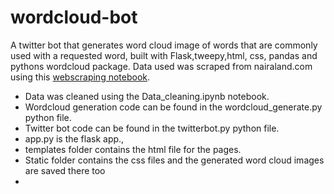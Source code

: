 # wordcloud-bot
A twitter bot that generates word cloud image of words that are commonly used with a requested word, built with Flask,tweepy,html, css, pandas and pythons wordcloud package.
 Data used was scraped from nairaland.com using this <a href="https://github.com/saheedniyi02/Nairaland-Webscraping"> webscraping notebook</a>.
<ul><li>Data was cleaned using the Data_cleaning.ipynb notebook.</li>
<li>Wordcloud generation code can be found in the wordcloud_generate.py python file.</li>
<li>Twitter bot code can be found in the twitterbot.py python file.</li>
<li>app.py is the flask app.,</li>
<li>templates folder contains the html file for the pages.</li>
<li>Static folder contains the css files and the generated word cloud images are saved there too<li> </ul>
